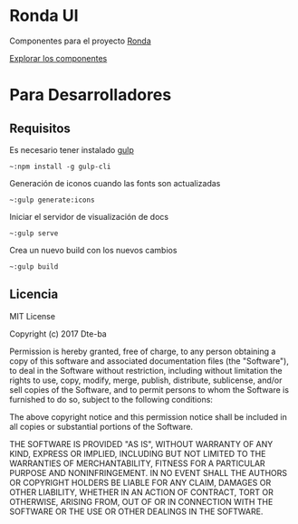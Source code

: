 # Ronda UI

Componentes para el proyecto [Ronda](https://github.com/Dte-ba/ronda)

[Explorar los componentes](https://dte-ba.github.io/ronda-ui)

# Para Desarrolladores

## Requisitos

Es necesario tener instalado [gulp](https://gulpjs.com/)

```
~:npm install -g gulp-cli 
```

Generación de iconos cuando las fonts son actualizadas

```
~:gulp generate:icons
```

Iniciar el servidor de visualización de docs

```
~:gulp serve
```

Crea un nuevo build con los nuevos cambios

```
~:gulp build
```

## Licencia

MIT License

Copyright (c) 2017 Dte-ba

Permission is hereby granted, free of charge, to any person obtaining a copy
of this software and associated documentation files (the "Software"), to deal
in the Software without restriction, including without limitation the rights
to use, copy, modify, merge, publish, distribute, sublicense, and/or sell
copies of the Software, and to permit persons to whom the Software is
furnished to do so, subject to the following conditions:

The above copyright notice and this permission notice shall be included in all
copies or substantial portions of the Software.

THE SOFTWARE IS PROVIDED "AS IS", WITHOUT WARRANTY OF ANY KIND, EXPRESS OR
IMPLIED, INCLUDING BUT NOT LIMITED TO THE WARRANTIES OF MERCHANTABILITY,
FITNESS FOR A PARTICULAR PURPOSE AND NONINFRINGEMENT. IN NO EVENT SHALL THE
AUTHORS OR COPYRIGHT HOLDERS BE LIABLE FOR ANY CLAIM, DAMAGES OR OTHER
LIABILITY, WHETHER IN AN ACTION OF CONTRACT, TORT OR OTHERWISE, ARISING FROM,
OUT OF OR IN CONNECTION WITH THE SOFTWARE OR THE USE OR OTHER DEALINGS IN THE
SOFTWARE.
